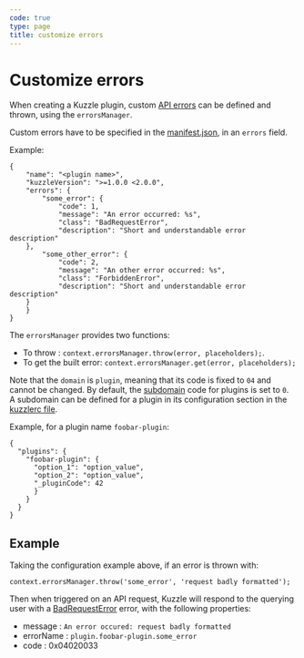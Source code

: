 ```yaml
---
code: true
type: page
title: customize errors
---
```


# Customize errors

When creating a Kuzzle plugin, custom [API errors](https://docs.kuzzle.io/core/1/api/essentials/errors/) can be defined and thrown, using the `errorsManager`.

Custom errors have to be specified in the [manifest.json](https://docs.kuzzle.io/core/1/plugins/guides/manual-setup/prerequisites/#manifest-json), in an `errors` field.

Example:
```
{
    "name": "<plugin name>",
    "kuzzleVersion": ">=1.0.0 <2.0.0",
    "errors": {
        "some_error": {
            "code": 1,
            "message": "An error occurred: %s",
            "class": "BadRequestError",
            "description": "Short and understandable error description"
	},
        "some_other_error": {
            "code": 2,
            "message": "An other error occurred: %s",
            "class": "ForbiddenError",
            "description": "Short and understandable error description"
	}
    }
}
```

The `errorsManager` provides two functions:
- To throw : `context.errorsManager.throw(error, placeholders);`.
- To get the built error: `context.errorsManager.get(error, placeholders);`

Note that the `domain` is `plugin`, meaning that its code is fixed to `04` and cannot be changed.
By default, the [subdomain](https://docs.kuzzle.io/core/1/plugins/plugin-context/errors/kuzzleerror/) code for plugins is set to `0`. A subdomain can be defined for a plugin in its configuration section in the [kuzzlerc file](https://docs.kuzzle.io/core/1/plugins/guides/manual-setup/config/). 

Example, for a plugin name `foobar-plugin`:

```
{
  "plugins": {
    "foobar-plugin": {
      "option_1": "option_value",
      "option_2": "option_value",
      "_pluginCode": 42
      }
    }
  }
}
```

## Example

Taking the configuration example above, if an error is thrown with:

`context.errorsManager.throw('some_error', 'request badly formatted');`

Then when triggered on an API request, Kuzzle will respond to the querying user with a [BadRequestError](https://docs.kuzzle.io/core/1/api/essentials/errors/#badrequesterror) error, with the following properties:

- message : `An error occured: request badly formatted`
- errorName : `plugin.foobar-plugin.some_error`
- code : 0x04020033
